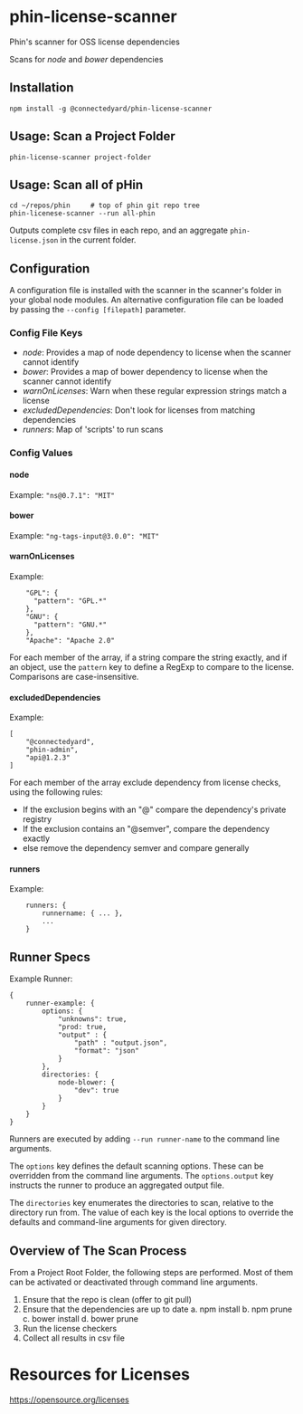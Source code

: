 # phin-license-scanner

Phin's scanner for OSS license dependencies

Scans for *node* and *bower* dependencies

## Installation

```npm install -g @connectedyard/phin-license-scanner```

## Usage: Scan a Project Folder

```phin-license-scanner project-folder```

## Usage: Scan all of pHin

```
cd ~/repos/phin     # top of phin git repo tree
phin-licenese-scanner --run all-phin
```

Outputs complete csv files in each repo, and an aggregate `phin-license.json` in the current folder.

## Configuration

A configuration file is installed with the scanner in the scanner's folder in your global node modules. An alternative
configuration file can be loaded by passing the `--config [filepath]` parameter.

### Config File Keys
* *node*: Provides a map of node dependency to license when the scanner cannot identify
* *bower*: Provides a map of bower dependency to license when the scanner cannot identify
* *warnOnLicenses*: Warn when these regular expression strings match a license
* *excludedDependencies*: Don't look for licenses from matching dependencies
* *runners*: Map of 'scripts' to run scans

### Config Values

#### node

Example: `"ns@0.7.1": "MIT"`

#### bower

Example: `"ng-tags-input@3.0.0": "MIT"`

#### warnOnLicenses

Example: 
```
    "GPL": {
      "pattern": "GPL.*"
    },
    "GNU": {
      "pattern": "GNU.*"
    },
    "Apache": "Apache 2.0"
```

For each member of the array, if a string compare the string exactly, and if an object, use the `pattern` key to define a RegExp to compare to the license. Comparisons are case-insensitive.

#### excludedDependencies

Example:
```
[
	"@connectedyard",
	"phin-admin",
	"api@1.2.3"
]
```

For each member of the array exclude dependency from license checks, using the following rules:
* If the exclusion begins with an "@" compare the dependency's private registry
* If the exclusion contains an "@semver", compare the dependency exactly
* else remove the dependency semver and compare generally

#### runners

Example:
```
	runners: {
		runnername: { ... },
		...
	}
```

## Runner Specs

Example Runner:
```
{
	runner-example: {
		options: {
			"unknowns": true,
			"prod: true,
			"output" : {
				"path" : "output.json",
				"format": "json"
			}
		},
		directories: {
			node-blower: {
				"dev": true
			}
		}
	}
}
```

Runners are executed by adding `--run runner-name` to the command line arguments.

The `options` key defines the default scanning options. These can be overridden from the command line arguments. The `options.output` key instructs the runner to produce an aggregated output file.

The `directories` key enumerates the directories to scan, relative to the directory run from. The value of each key is the
local options to override the defaults and command-line arguments for given directory.

## Overview of The Scan Process

From a Project Root Folder, the following steps are performed. Most of them can be activated
or deactivated through command line arguments.

1. Ensure that the repo is clean (offer to git pull)
2. Ensure that the dependencies are up to date
    a. npm install
    b. npm prune
    c. bower install
    d. bower prune
3. Run the license checkers
4. Collect all results in csv file

# Resources for Licenses
    
https://opensource.org/licenses

